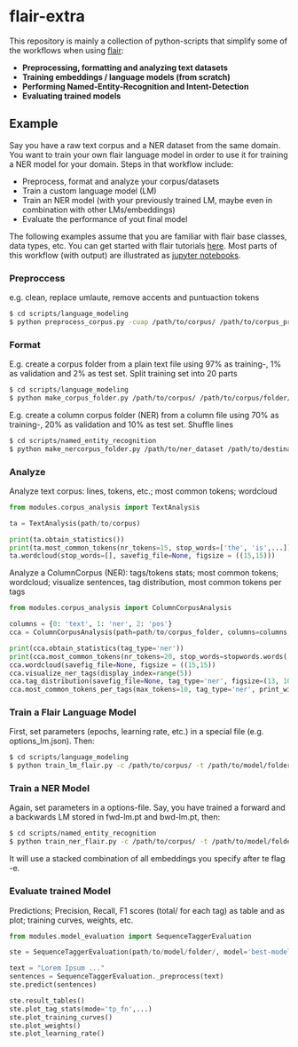 # flair-extra

This repository is mainly a collection of python-scripts that simplify some of the workflows when using [flair](https://github.com/flairNLP/flair):
* **Preprocessing, formatting and analyzing text datasets**
* **Training embeddings / language models (from scratch)**
* **Performing Named-Entity-Recognition and Intent-Detection**
* **Evaluating trained models**

## Example
Say you have a raw text corpus and a NER dataset from the same domain. You want to train your own flair language model in order to use it for training a NER model for your domain. Steps in that workflow include:
* Preprocess, format and analyze your corpus/datasets
* Train a custom language model (LM)
* Train an NER model (with your previously trained LM, maybe even in combination with other LMs/embeddings)
* Evaluate the performance of yout final model

The following examples assume that you are familiar with flair base classes, data types, etc. You can get started with flair tutorials [here](https://github.com/flairNLP/flair/blob/master/resources/docs/TUTORIAL_1_BASICS.md). Most parts of this workflow (with output) are illustrated as [jupyter notebooks](notebooks/).

### Preproccess
e.g. clean, replace umlaute, remove accents and puntuaction tokens
```bash
$ cd scripts/language_modeling
$ python preprocess_corpus.py -cuap /path/to/corpus/ /path/to/corpus_proc/
```

### Format
E.g. create a corpus folder from a plain text file using 97% as training-, 1% as validation and 2% as test set. Split training set into 20 parts
```bash
$ cd scripts/language_modeling
$ python make_corpus_folder.py /path/to/corpus/ /path/to/corpus/folder/ -p 97-1-2 -s 20
```

E.g. create a column corpus folder (NER) from a column file using 70% as training-, 20% as validation and 10% as test set. Shuffle lines
```bash
$ cd scripts/named_entity_recognition
$ python make_nercorpus_folder.py /path/to/ner_dataset /path/to/destination/ -p 70-20-10 --shuffle
```

### Analyze
Analyze text corpus: lines, tokens, etc.; most common tokens; wordcloud
```python
from modules.corpus_analysis import TextAnalysis

ta = TextAnalysis(path/to/corpus)

print(ta.obtain_statistics())
print(ta.most_common_tokens(nr_tokens=15, stop_words=['the', 'is',...]))
ta.wordcloud(stop_words=[], savefig_file=None, figsize = ((15,15)))
```

Analyze a ColumnCorpus (NER): tags/tokens stats; most common tokens; wordcloud; visualize sentences, tag distribution, most common tokens per tags
```python
from modules.corpus_analysis import ColumnCorpusAnalysis

columns = {0: 'text', 1: 'ner', 2: 'pos'}
cca = ColumnCorpusAnalysis(path=path/to/corpus_folder, columns=columns, tag_types=['ner', 'pos'])

print(cca.obtain_statistics(tag_type='ner'))
print(cca.most_common_tokens(nr_tokens=20, stop_words=stopwords.words('german')))
cca.wordcloud(savefig_file=None, figsize = ((15,15))
cca.visualize_ner_tags(display_index=range(5))
cca.tag_distribution(savefig_file=None, tag_type='ner', figsize=(13, 10))
cca.most_common_tokens_per_tags(max_tokens=10, tag_type='ner', print_without_count=True)
```

### Train a Flair Language Model
First, set parameters (epochs, learning rate, etc.) in a special file (e.g. options_lm.json). Then:
```bash
$ cd scripts/language_modeling
$ python train_lm_flair.py -c /path/to/corpus/ -t /path/to/model/folder/ -o options_lm.json [--continue_training]
```

### Train a NER Model
Again, set parameters in a options-file. Say, you have trained a forward and a backwards LM stored in fwd-lm.pt and bwd-lm.pt, then:
```bash
$ cd scripts/named_entity_recognition
$ python train_ner_flair.py -c /path/to/corpus/ -t /path/to/model/folder/ -o options_ner_flair [--continue_training] [--tensorboard] -e fwd-lm.pt bwd-lm.pt
```
It will use a stacked combination of all embeddings you specify after te flag -e.

### Evaluate trained Model
Predictions; Precision, Recall, F1 scores (total/ for each tag) as table and as plot; training curves, weights, etc.
```python
from modules.model_evaluation import SequenceTaggerEvaluation

ste = SequenceTaggerEvaluation(path/to/model/folder/, model='best-model.pt')

text = "Lorem Ipsum ..."
sentences = SequenceTaggerEvaluation._preprocess(text)
ste.predict(sentences)

ste.result_tables()
ste.plot_tag_stats(mode='tp_fn',...)
ste.plot_training_curves()
ste.plot_weights()
ste.plot_learning_rate()
```

